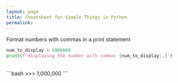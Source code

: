 ```yaml
---
layout: page
title: Cheatsheet for Simple Things in Python
permalink: 
---
```


Format numbers with commas in a print statement
<br/>

```python
num_to_display = 1000000
print(f'displaying the number with commas {num_to_display:,}')
```
<br/>
```bash
>>> 1,000,000
```